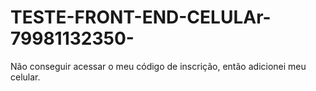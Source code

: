 # TESTE-FRONT-END-CELULAr-79981132350-
Não conseguir acessar o meu código de inscrição, então adicionei meu celular.
